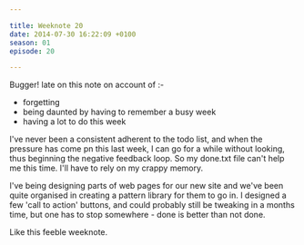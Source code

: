 ```yaml
---

title: Weeknote 20
date: 2014-07-30 16:22:09 +0100
season: 01
episode: 20

---
```


Bugger! late on this note on account of :-

* forgetting
* being daunted by having to remember a busy week
* having a lot to do this week

I've never been a consistent adherent to the todo list, and when the pressure has come pn this last week, I can go for a while without looking, thus beginning the negative feedback loop. So my done.txt file can't help me this time. I'll have to rely on my crappy memory.

I've being designing parts of web pages for our new site and we've been quite organised in creating a pattern library for them to go in. I designed a few 'call to action' buttons, and could probably still be tweaking in a months time, but one has to stop somewhere - done is better than not done.

Like this feeble weeknote.
